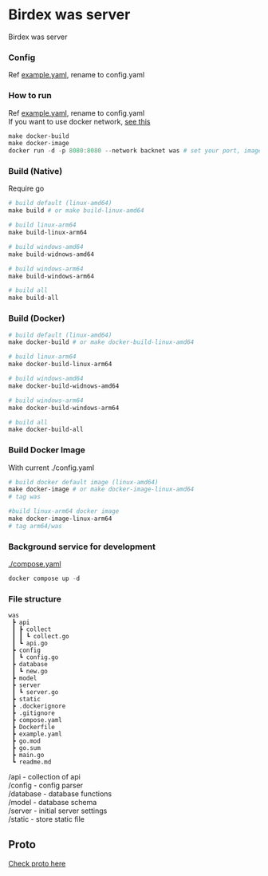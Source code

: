 # Birdex was server
Birdex was server

### Config
Ref [example.yaml](./example.yaml), rename to config.yaml  


### How to run
Ref [example.yaml](./example.yaml), rename to config.yaml  
If you want to use docker network, [see this](https://docs.docker.com/network/)  
```powershell
make docker-build
make docker-image
docker run -d -p 8080:8080 --network backnet was # set your port, image
```


### Build (Native)
Require go  
```powershell
# build default (linux-amd64)
make build # or make build-linux-amd64

# build linux-arm64
make build-linux-arm64

# build windows-amd64
make build-widnows-amd64

# build windows-arm64
make build-windows-arm64

# build all
make build-all
```

### Build (Docker)
```powershell
# build default (linux-amd64)
make docker-build # or make docker-build-linux-amd64

# build linux-arm64
make docker-build-linux-arm64

# build windows-amd64
make docker-build-widnows-amd64

# build windows-arm64
make docker-build-windows-arm64

# build all
make docker-build-all
```

### Build Docker Image
With current ./config.yaml  
```powershell
# build docker default image (linux-amd64)
make docker-image # or make docker-image-linux-amd64
# tag was

#build linux-arm64 docker image 
make docker-image-linux-arm64
# tag arm64/was
```

### Background service for development
[./compose.yaml](./compose.yaml)  
```powershell
docker compose up -d
```

### File structure
```
was
 ┣ api
 ┃ ┣ collect
 ┃ ┃ ┗ collect.go
 ┃ ┗ api.go
 ┣ config
 ┃ ┗ config.go
 ┣ database
 ┃ ┗ new.go
 ┣ model
 ┣ server
 ┃ ┗ server.go
 ┣ static
 ┣ .dockerignore
 ┣ .gitignore
 ┣ compose.yaml
 ┣ Dockerfile
 ┣ example.yaml
 ┣ go.mod
 ┣ go.sum
 ┣ main.go
 ┗ readme.md
```
/api - collection of api  
/config - config parser  
/database - database functions    
/model - database schema  
/server - initial server settings  
/static - store static file  

## Proto
[Check proto here](https://github.com/capdale/rpc-protocol)  
